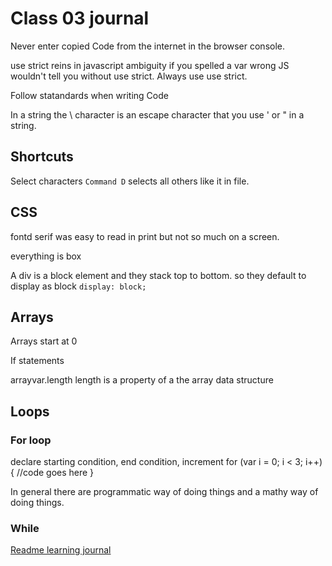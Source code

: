 # Class 03 journal

Never enter copied Code from the internet in the browser console.

use strict reins in javascript ambiguity
if you spelled a var wrong JS wouldn't tell you without use strict.  Always use use strict.

Follow statandards when writing Code

In a string the \ character is an escape character that you use ' or " in a string.

## Shortcuts
Select characters `Command D` selects all others like it in file.

## CSS

fontd serif was easy to read in print but not so much on a screen.

everything is box

A div is a block element and they stack top to bottom. so they default to display as block
`display: block;`

## Arrays
Arrays start at 0

If statements

arrayvar.length
length is a property of a the array data structure

## Loops

### For loop
declare starting condition, end condition, increment
for (var i = 0; i < 3; i++) {
    //code goes here
}

In general there are programmatic way of doing things and a mathy way of doing things.

### While


[Readme learning journal](README.md)